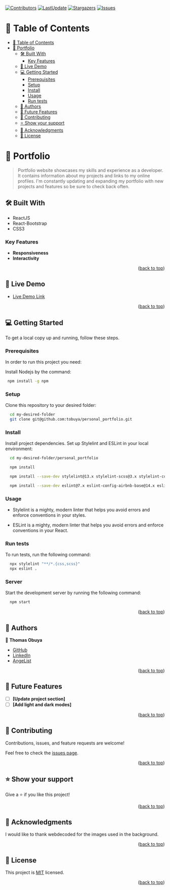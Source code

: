 <a name="readme-top"></a>

[![Contributors](https://img.shields.io/github/contributors/tobuya/personal_portfolio)](https://github.com/tobuya/personal_portfolio/graphs/contributors)
[![LastUpdate](https://img.shields.io/github/last-commit/tobuya/personal_portfolio)](https://github.com/tobuya/personal_portfolio/commits/dev)
[![Stargazers](https://img.shields.io/github/stars/tobuya/personal_portfolio)](https://github.com/tobuya/personal_portfolio/stargazers)
[![Issues](https://img.shields.io/github/issues/tobuya/personal_portfolio)](https://github.com/tobuya/personal_portfolioissues)
<!-- [![License](https://img.shields.io/github/license/tobuya/personal_portfolio)](https://github.com/tobuya/personal_portfolio/blob/dev/LICENSE) -->

# 📗 Table of Contents

- [📗 Table of Contents](#-table-of-contents)
- [📖 Portfolio ](#-portfolio-)
  - [🛠 Built With ](#-built-with-)
    - [Key Features ](#key-features-)
  - [🚀 Live Demo ](#-live-demo-)
  - [💻 Getting Started ](#-getting-started-)
    - [Prerequisites](#prerequisites)
    - [Setup](#setup)
    - [Install](#install)
    - [Usage](#usage)
    - [Run tests](#run-tests)
  - [👥 Authors ](#-authors-)
  - [🔭 Future Features ](#-future-features-)
  - [🤝 Contributing ](#-contributing-)
  - [⭐️ Show your support ](#️-show-your-support-)
  - [🙏 Acknowledgments ](#-acknowledgments-)
  - [📝 License ](#-license-)

<!-- PROJECT DESCRIPTION -->

# 📖 Portfolio <a name="about-project"></a>

> Portfolio website showcases my skills and experience as a developer. It contains information about my projects and links to my online profiles. I'm constantly updating and expanding my portfolio with new projects and features so be sure to check back often.


## 🛠 Built With <a name="built-with"></a>

- ReactJS
- React-Bootstrap
- CSS3

### Key Features <a name="key-features"></a>

- **Responsiveness**
- **Interactivity**

<p align="right">(<a href="#readme-top">back to top</a>)</p>

## 🚀 Live Demo <a name="live-demo"></a>

- [Live Demo Link](https://tobuya.github.io/personal_portfolio/)

<p align="right">(<a href="#readme-top">back to top</a>)</p>

<!-- GETTING STARTED -->

## 💻 Getting Started <a name="getting-started"></a>

To get a local copy up and running, follow these steps.

### Prerequisites

In order to run this project you need:

Install Nodejs by the command:

```sh
 npm install -g npm
```


### Setup

Clone this repository to your desired folder:

```sh
  cd my-desired-folder
  git clone git@github.com:tobuya/personal_portfolio.git
```

### Install

Install project dependencies. Set up Stylelint and ESLint in your local environment:


```sh
  cd my-desired-folder/personal_portfolio

  npm install

  npm install --save-dev stylelint@13.x stylelint-scss@3.x stylelint-config-standard@21.x stylelint-csstree-validator@1.x

  npm install --save-dev eslint@7.x eslint-config-airbnb-base@14.x eslint-plugin-import@2.x babel-eslint@10.x

```


### Usage

- Stylelint is a mighty, modern linter that helps you avoid errors and enforce conventions in your styles.

- ESLint is a mighty, modern linter that helps you avoid errors and enforce conventions in your React.

### Run tests

To run tests, run the following command:

```sh
  npx stylelint "**/*.{css,scss}"
  npx eslint .
```

### Server

 Start the development server by running the following command:

 ```sh
   npm start
 ```

<p align="right">(<a href="#readme-top">back to top</a>)</p>


## 👥 Authors <a name="authors"></a>

👤 **Thomas Obuya**

- [GitHub](https://github.com/tobuya)
- [LinkedIn](https://www.linkedin.com/in/tobuya/)
- [AngeList](https://wellfound.com/u/tobuya)

<p align="right">(<a href="#readme-top">back to top</a>)</p>


## 🔭 Future Features <a name="future-features"></a>


- [ ] **[Update project section]**
- [ ] **[Add light and dark modes]**

<p align="right">(<a href="#readme-top">back to top</a>)</p>


## 🤝 Contributing <a name="contributing"></a>

Contributions, issues, and feature requests are welcome!

Feel free to check the [issues page](../../issues/).

<p align="right">(<a href="#readme-top">back to top</a>)</p>

## ⭐️ Show your support <a name="support"></a>

Give a ⭐️ if you like this project!

<p align="right">(<a href="#readme-top">back to top</a>)</p>


## 🙏 Acknowledgments <a name="acknowledgements"></a>

I would like to thank webdecoded for the images used in the background.

<p align="right">(<a href="#readme-top">back to top</a>)</p>


## 📝 License <a name="license"></a>

This project is [MIT](./LICENSE) licensed.

<p align="right">(<a href="#readme-top">back to top</a>)</p>
